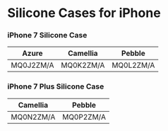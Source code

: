 # Silicone Cases for iPhone

### iPhone 7 Silicone Case

| Azure | Camellia | Pebble |
|-----|-----|-----|
| MQ0J2ZM/A | MQ0K2ZM/A | MQ0L2ZM/A |

### iPhone 7 Plus Silicone Case

| Camellia | Pebble |
|-----|-----|
| MQ0N2ZM/A | MQ0P2ZM/A |

